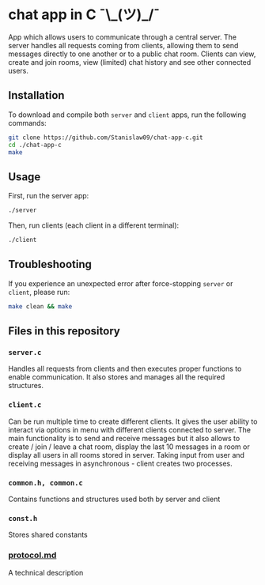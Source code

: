 # chat app in C  ¯\\\_(ツ)_/¯

App which allows users to communicate through a central server. The server handles all requests coming from clients, allowing them to send messages directly to one another or to a public chat room. Clients can view, create and join rooms, view (limited) chat history and see other connected users.

## Installation

To download and compile both `server` and `client` apps, run the following commands:

```bash
git clone https://github.com/Stanislaw09/chat-app-c.git
cd ./chat-app-c
make
```

## Usage
First, run the server app:

```bash
./server
```

Then, run clients (each client in a different terminal):

```bash
./client
```
## Troubleshooting
If you experience an unexpected error after force-stopping `server` or `client`, please run:
```bash
make clean && make
```


## Files in this repository

### `server.c`

Handles all requests from clients and then executes proper functions to enable communication. It also stores and manages all the required structures. 

### `client.c`

Can be run multiple time to create different clients. It gives the user ability to interact via options in menu with different clients connected to server. The main functionality is to send and receive messages but it also allows to create / join / leave a chat room, display the last 10 messages in a room or display all users in all rooms stored in server. Taking input from user and receiving messages in asynchronous - client creates two processes. 

### `common.h, common.c`

Contains functions and structures used both by server and client

### `const.h`

Stores shared constants

### [protocol.md](./protocol.md)
A technical description